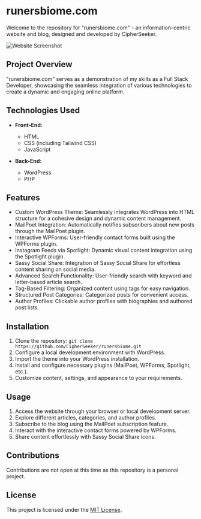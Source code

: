 # runersbiome.com

Welcome to the repository for "runersbiome.com" - an information-centric website and blog, designed and developed by CipherSeeker.

![Website Screenshot](https://github.com/CipherSeeker/Runners-Biome/blob/main/Hero.avif)

## Project Overview

"runersbiome.com" serves as a demonstration of my skills as a Full Stack Developer, showcasing the seamless integration of various technologies to create a dynamic and engaging online platform.

## Technologies Used

- **Front-End:**
  - HTML
  - CSS (including Tailwind CSS)
  - JavaScript

- **Back-End:**
  - WordPress
  - PHP

## Features

- Custom WordPress Theme: Seamlessly integrates WordPress into HTML structure for a cohesive design and dynamic content management.
- MailPoet Integration: Automatically notifies subscribers about new posts through the MailPoet plugin.
- Interactive WPForms: User-friendly contact forms built using the WPForms plugin.
- Instagram Feeds via Spotlight: Dynamic visual content integration using the Spotlight plugin.
- Sassy Social Share: Integration of Sassy Social Share for effortless content sharing on social media.
- Advanced Search Functionality: User-friendly search with keyword and letter-based article search.
- Tag-Based Filtering: Organized content using tags for easy navigation.
- Structured Post Categories: Categorized posts for convenient access.
- Author Profiles: Clickable author profiles with biographies and authored post lists.

## Installation

1. Clone the repository: `git clone https://github.com/CipherSeeker/runersbiome.git`
2. Configure a local development environment with WordPress.
3. Import the theme into your WordPress installation.
4. Install and configure necessary plugins (MailPoet, WPForms, Spotlight, etc.).
5. Customize content, settings, and appearance to your requirements.

## Usage

1. Access the website through your browser or local development server.
2. Explore different articles, categories, and author profiles.
3. Subscribe to the blog using the MailPoet subscription feature.
4. Interact with the interactive contact forms powered by WPForms.
5. Share content effortlessly with Sassy Social Share icons.

## Contributions

Contributions are not open at this time as this repository is a personal project.

## License

This project is licensed under the [MIT License](LICENSE).
